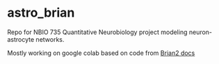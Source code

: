 # astro_brian

Repo for NBIO 735 Quantitative Neurobiology project modeling neuron-astrocyte networks.

Mostly working on google colab based on code from [Brian2 docs](https://brian2.readthedocs.io/en/stable/examples/frompapers.Stimberg_et_al_2018.README.md.html)
